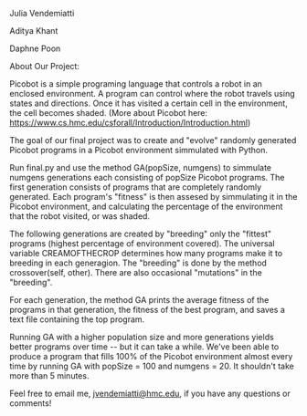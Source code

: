 
Julia Vendemiatti

Aditya Khant

Daphne Poon

About Our Project:

Picobot is a simple programing language that controls a robot in an
enclosed environment. A program can control where the robot travels 
using states and directions. Once it has visited a certain cell in the
environment, the cell becomes shaded. (More about Picobot here:
https://www.cs.hmc.edu/csforall/Introduction/Introduction.html)

The goal of our final project was to create and "evolve" randomly generated
Picobot programs in a Picobot environment simmulated with Python.

Run final.py and use the method GA(popSize, numgens) to simmulate numgens
generations each consisting of popSize Picobot programs. The first 
generation consists of programs that are completely randomly generated.
Each program's "fitness" is then assesed by simmulating it in the Picobot
environment, and calculating the percentage of the environment that
the robot visited, or was shaded. 

The following generations are created by "breeding" only the  "fittest" 
programs (highest percentage of environment covered). The universal variable
CREAMOFTHECROP determines how many programs make it to breeding in each 
generagion. The "breeding" is done by the method crossover(self, other). 
There are also occasional "mutations" in the "breeding". 

For each generation, the method GA prints the average fitness of the
programs in that generation, the fitness of the best program, and 
saves a text file containing the top program. 

Running GA with a higher population size and more generations yields 
better programs over time -- but it can take a while. We've been able
to produce a program that fills 100% of the Picobot environment almost every time
by running GA with popSize = 100 and numgens = 20. It shouldn't take more
than 5 minutes.

Feel free to email me, jvendemiatti@hmc.edu, if you have any questions 
or comments!





